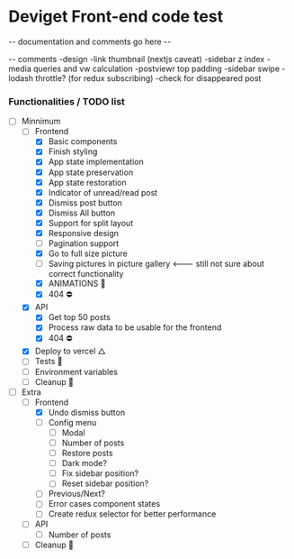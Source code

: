 # Deviget Front-end code test

-- documentation and comments go here --

-- comments
-design
-link thumbnail (nextjs caveat)
-sidebar z index
-media queries and vw calculation
-postviewr top padding
-sidebar swipe
-lodash throttle? (for redux subscribing)
-check for disappeared post

### Functionalities / TODO list

* [ ] Minnimum
  * [ ] Frontend
    * [x] Basic components
    * [x] Finish styling
    * [x] App state implementation
    * [x] App state preservation
    * [x] App state restoration
    * [x] Indicator of unread/read post
    * [x] Dismiss post button
    * [x] Dismiss All button
    * [x] Support for split layout
    * [x] Responsive design
    * [ ] Pagination support
    * [x] Go to full size picture
    * [ ] Saving pictures in picture gallery <--- still not sure about correct functionality
    * [x] ANIMATIONS 💫
    * [x] 404 ⛔️
  * [x] API
    * [x] Get top 50 posts
    * [x] Process raw data to be usable for the frontend
    * [x] 404 ⛔️
  * [x] Deploy to vercel △
  * [ ] Tests 🤖
  * [ ] Environment variables
  * [ ] Cleanup 🧹

* [ ] Extra
  * [ ] Frontend
    * [x] Undo dismiss button
    * [ ] Config menu
      * [ ] Modal
      * [ ] Number of posts
      * [ ] Restore posts
      * [ ] Dark mode?
      * [ ] Fix sidebar position?
      * [ ] Reset sidebar position?
    * [ ] Previous/Next?
    * [ ] Error cases component states
    * [ ] Create redux selector for better performance
  * [ ] API
    * [ ] Number of posts
  * [ ] Cleanup 🧹
